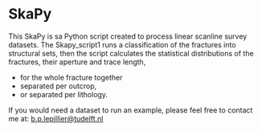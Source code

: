 # SkaPy
This SkaPy is sa Python script created to process linear scanline survey datasets.
The Skapy_script1 runs a classification of the fractures into structural sets,
  then the script calculates the statistical distributions of the fractures, their aperture and trace length, 
  - for the whole fracture together
  - separated per outcrop,
  - or separated per lithology.
  
 If you would need a dataset to run an example, please feel free to contact me at:
 b.p.lepillier@tudelft.nl
